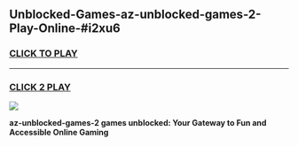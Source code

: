 
## Unblocked-Games-az-unblocked-games-2-Play-Online-#i2xu6
<h3>
<a href="https://premium.freeplayer.one?title=az-unblocked-games-2&ref=27F">CLICK TO PLAY</a></h3>
<hr>

<h3>
<a href="https://premium.freeplayer.one?title=az-unblocked-games-2&ref=27F">CLICK 2 PLAY</a>
  
</h3>

<a href="https://premium.freeplayer.one?title=az-unblocked-games-2&ref=27F"><img src="https://clearcache.store/games.png"></a>


**az-unblocked-games-2 games unblocked: Your Gateway to Fun and Accessible Online Gaming**
